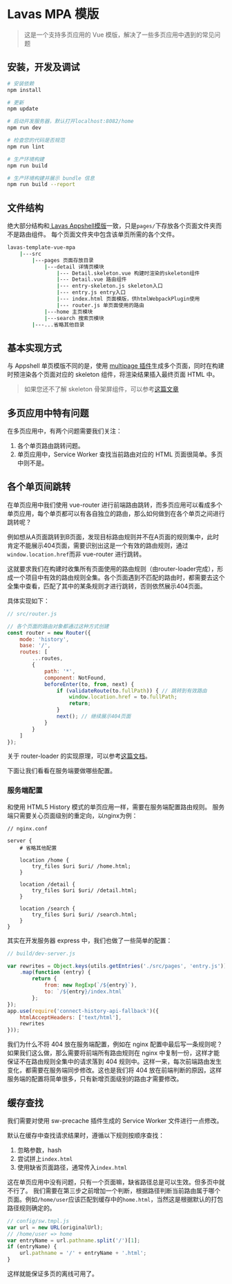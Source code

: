 # Lavas MPA 模版

> 这是一个支持多页应用的 Vue 模版，解决了一些多页应用中遇到的常见问题

## 安装，开发及调试

``` bash
# 安装依赖
npm install

# 更新
npm update

# 启动开发服务器，默认打开localhost:8082/home
npm run dev

# 检查您的代码是否规范
npm run lint

# 生产环境构建
npm run build

# 生产环境构建并展示 bundle 信息
npm run build --report
```

## 文件结构

绝大部分结构和[ Lavas Appshell模版](https://github.com/lavas-project/lavas-template-vue-appshell)一致，只是`pages/`下存放各个页面文件夹而不是路由组件。
每个页面文件夹中包含该单页所需的各个文件。
``` bash
lavas-template-vue-mpa
    |---src
        |---pages 页面存放目录
            |---detail 详情页模块
                |--- Detail.skeleton.vue 构建时渲染的skeleton组件
                |--- Detail.vue 路由组件
                |--- entry-skeleton.js skeleton入口
                |--- entry.js entry入口
                |--- index.html 页面模版，供htmlWebpackPlugin使用
                |--- router.js 单页面使用的路由
            |---home 主页模块
            |---search 搜索页模块
        |---...省略其他目录
```

## 基本实现方式

与 Appshell 单页模版不同的是，使用 [multipage 插件](https://github.com/mutualofomaha/multipage-webpack-plugin)生成多个页面，同时在构建时预渲染各个页面对应的 skeleton 组件，将渲染结果插入最终页面 HTML 中。

> 如果您还不了解 skeleton 骨架屏组件，可以参考[这篇文章](https://xiaoiver.github.io/coding/2017/07/30/%E4%B8%BAvue%E9%A1%B9%E7%9B%AE%E6%B7%BB%E5%8A%A0%E9%AA%A8%E6%9E%B6%E5%B1%8F.html)

## 多页应用中特有问题

在多页应用中，有两个问题需要我们关注：
1. 各个单页路由跳转问题。
2. 单页应用中，Service Worker 查找当前路由对应的 HTML 页面很简单。多页中则不是。

## 各个单页间跳转

在单页应用中我们使用 vue-router 进行前端路由跳转，而多页应用可以看成多个单页应用，每个单页都可以有各自独立的路由，那么如何做到在各个单页之间进行跳转呢？

例如想从A页面跳转到B页面，发现目标路由规则并不在A页面的规则集中，此时肯定不能展示404页面，需要识别出这是一个有效的路由规则，通过`window.location.href`而非 vue-router 进行跳转。

这就要求我们在构建时收集所有页面使用的路由规则（由router-loader完成），形成一个项目中有效的路由规则全集。各个页面遇到不匹配的路由时，都需要去这个全集中查看，匹配了其中的某条规则才进行跳转，否则依然展示404页面。

具体实现如下：
```js
// src/router.js

// 各个页面的路由对象都通过这种方式创建
const router = new Router({
    mode: 'history',
    base: '/',
    routes: [
        ...routes,
        {
            path: '*',
            component: NotFound,
            beforeEnter(to, from, next) {
                if (validateRoute(to.fullPath)) { // 跳转到有效路由
                    window.location.href = to.fullPath;
                    return;
                }
                next(); // 继续展示404页面
            }
        }
    ]
});
```

关于 router-loader 的实现原理，可以参考[这篇文档](https://lavas.baidu.com/guide/vue/doc/vue/webpack/router-loader)。

下面让我们看看在服务端要做哪些配置。

### 服务端配置

和使用 HTML5 History 模式的单页应用一样，需要在服务端配置路由规则。
服务端只需要关心页面级别的重定向，以nginx为例：
```
// nginx.conf

server {
    # 省略其他配置

    location /home {
        try_files $uri $uri/ /home.html;
    }

    location /detail {
        try_files $uri $uri/ /detail.html;
    }

    location /search {
        try_files $uri $uri/ /search.html;
    }
}
```

其实在开发服务器 express 中，我们也做了一些简单的配置：
```js
// build/dev-server.js

var rewrites = Object.keys(utils.getEntries('./src/pages', 'entry.js'))
    .map(function (entry) {
        return {
            from: new RegExp(`/${entry}`),
            to: `/${entry}/index.html`
        };
});
app.use(require('connect-history-api-fallback')({
    htmlAcceptHeaders: ['text/html'],
    rewrites
}));
```

我们为什么不将 404 放在服务端配置，例如在 nginx 配置中最后写一条规则呢？
如果我们这么做，那么需要将前端所有路由规则在 nginx 中复制一份，这样才能保证不在路由规则全集中的请求落到 404 规则中。这样一来，每次前端路由发生变化，都需要在服务端同步修改。这也是我们将 404 放在前端判断的原因，这样服务端的配置将简单很多，只有新增页面级别的路由才需要修改。

## 缓存查找

我们需要对使用 sw-precache 插件生成的 Service Worker 文件进行一点修改。

默认在缓存中查找请求结果时，遵循以下规则按顺序查找：
1. 忽略参数，hash
2. 尝试拼上`index.html`
3. 使用缺省页面路径，通常传入`index.html`

这在单页应用中没有问题，只有一个页面嘛，缺省路径总是可以生效。但多页中就不行了。
我们需要在第三步之前增加一个判断，根据路径判断当前路由属于哪个页面。例如`/home/user`应该匹配到缓存中的`home.html`，当然这是根据默认的打包路径规则确定的。

```js
// config/sw.tmpl.js
var url = new URL(originalUrl);
// /home/user => home
var entryName = url.pathname.split('/')[1];
if (entryName) {
    url.pathname = '/' + entryName + '.html';
}
```

这样就能保证多页的离线可用了。


